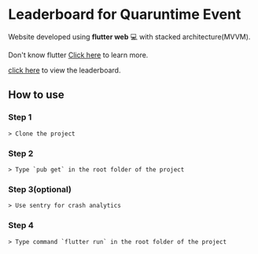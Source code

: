 # Leaderboard for Quaruntime Event

Website developed using **flutter web** 💻 with stacked architecture(MVVM).

Don't know flutter [Click here](https://flutter.dev/) to learn more.

[click here](https://quaruntime.web.app/) to view the leaderboard.

## How to use

### Step 1
    > Clone the project

### Step 2
    > Type `pub get` in the root folder of the project

### Step 3(optional)
    > Use sentry for crash analytics

### Step 4
    > Type command `flutter run` in the root folder of the project